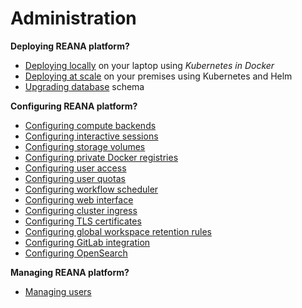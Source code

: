 # Administration

**Deploying REANA platform?**

- [Deploying locally](deployment/deploying-locally) on your laptop using _Kubernetes in Docker_
- [Deploying at scale](deployment/deploying-at-scale) on your premises using Kubernetes and Helm
- [Upgrading database](deployment/upgrading-db) schema

**Configuring REANA platform?**

- [Configuring compute backends](configuration/configuring-compute-backends)
- [Configuring interactive sessions](configuration/configuring-interactive-sessions)
- [Configuring storage volumes](configuration/configuring-storage-volumes)
- [Configuring private Docker registries](configuration/configuring-private-docker-registries)
- [Configuring user access](configuration/configuring-access)
- [Configuring user quotas](configuration/configuring-user-quotas)
- [Configuring workflow scheduler](configuration/configuring-scheduler)
- [Configuring web interface](configuration/configuring-web-interface)
- [Configuring cluster ingress](configuration/configuring-cluster-ingress)
- [Configuring TLS certificates](configuration/configuring-tls-certificates)
- [Configuring global workspace retention rules](configuration/configuring-global-workspace-retention-rules)
- [Configuring GitLab integration](configuration/configuring-gitlab-integration)
- [Configuring OpenSearch](configuration/configuring-opensearch)

**Managing REANA platform?**

- [Managing users](management/managing-users)

